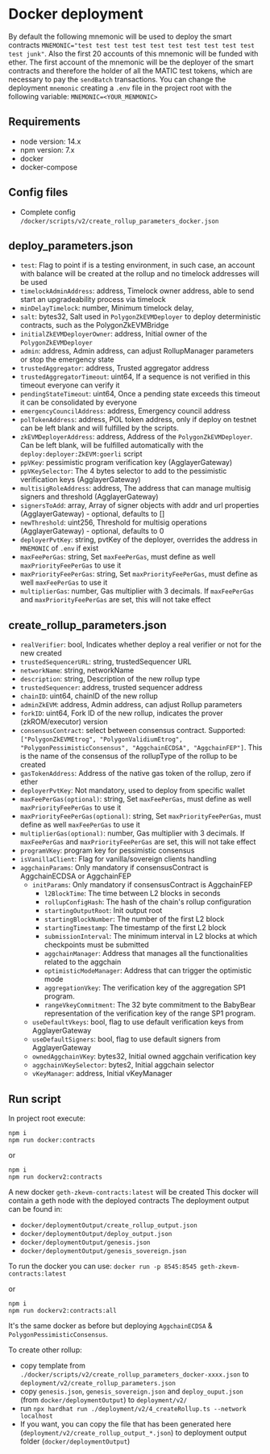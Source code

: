 # Docker deployment

By default the following mnemonic will be used to deploy the smart contracts `MNEMONIC="test test test test test test test test test test test junk"`.
Also the first 20 accounts of this mnemonic will be funded with ether.
The first account of the mnemonic will be the deployer of the smart contracts and therefore the holder of all the MATIC test tokens, which are necessary to pay the `sendBatch` transactions.
You can change the deployment `mnemonic` creating a `.env` file in the project root with the following variable:
`MNEMONIC=<YOUR_MENMONIC>`

## Requirements

- node version: 14.x
- npm version: 7.x
- docker
- docker-compose

## Config files

- Complete config `/docker/scripts/v2/create_rollup_parameters_docker.json`

## deploy_parameters.json

- `test`: Flag to point if is a testing environment, in such case, an account with balance will be created at the rollup and no timelock addresses will be used
- `timelockAdminAddress`: address, Timelock owner address, able to send start an upgradeability process via timelock
- `minDelayTimelock`: number, Minimum timelock delay,
- `salt`: bytes32, Salt used in `PolygonZkEVMDeployer` to deploy deterministic contracts, such as the PolygonZkEVMBridge
- `initialZkEVMDeployerOwner`: address, Initial owner of the `PolygonZkEVMDeployer`
- `admin`: address, Admin address, can adjust RollupManager parameters or stop the emergency state
- `trustedAggregator`: address, Trusted aggregator address
- `trustedAggregatorTimeout`: uint64, If a sequence is not verified in this timeout everyone can verify it
- `pendingStateTimeout`: uint64, Once a pending state exceeds this timeout it can be consolidated by everyone
- `emergencyCouncilAddress`: address, Emergency council address
- `polTokenAddress`: address, POL token address, only if deploy on testnet can be left blank and will fulfilled by the scripts.
- `zkEVMDeployerAddress`: address, Address of the `PolygonZkEVMDeployer`. Can be left blank, will be fulfilled automatically with the `deploy:deployer:ZkEVM:goerli` script
- `ppVKey`: pessimistic program verification key (AgglayerGateway)
- `ppVKeySelector`: The 4 bytes selector to add to the pessimistic verification keys (AgglayerGateway)
- `multisigRoleAddress`: address, The address that can manage multisig signers and threshold (AgglayerGateway)
- `signersToAdd`: array, Array of signer objects with addr and url properties (AgglayerGateway) - optional, defaults to []
- `newThreshold`: uint256, Threshold for multisig operations (AgglayerGateway) - optional, defaults to 0
- `deployerPvtKey`: string, pvtKey of the deployer, overrides the address in `MNEMONIC` of `.env` if exist
- `maxFeePerGas`: string, Set `maxFeePerGas`, must define as well `maxPriorityFeePerGas` to use it
- `maxPriorityFeePerGas`: string, Set `maxPriorityFeePerGas`, must define as well `maxFeePerGas` to use it
- `multiplierGas`: number, Gas multiplier with 3 decimals. If `maxFeePerGas` and `maxPriorityFeePerGas` are set, this will not take effect

## create_rollup_parameters.json

- `realVerifier`: bool, Indicates whether deploy a real verifier or not for the new created
- `trustedSequencerURL`: string, trustedSequencer URL
- `networkName`: string, networkName
- `description`: string, Description of the new rollup type
- `trustedSequencer`: address, trusted sequencer address
- `chainID`: uint64, chainID of the new rollup
- `adminZkEVM`: address, Admin address, can adjust Rollup parameters
- `forkID`: uint64, Fork ID of the new rollup, indicates the prover (zkROM/executor) version
- `consensusContract`: select between consensus contract. Supported: `["PolygonZkEVMEtrog", "PolygonValidiumEtrog", "PolygonPessimisticConsensus", "AggchainECDSA", "AggchainFEP"]`. This is the name of the consensus of the rollupType of the rollup to be created
- `gasTokenAddress`: Address of the native gas token of the rollup, zero if ether
- `deployerPvtKey`: Not mandatory, used to deploy from specific wallet
- `maxFeePerGas(optional)`: string, Set `maxFeePerGas`, must define as well `maxPriorityFeePerGas` to use it
- `maxPriorityFeePerGas(optional)`: string, Set `maxPriorityFeePerGas`, must define as well `maxFeePerGas` to use it
- `multiplierGas(optional)`: number, Gas multiplier with 3 decimals. If `maxFeePerGas` and `maxPriorityFeePerGas` are set, this will not take effect
- `programVKey`: program key for pessimistic consensus
- `isVanillaClient`: Flag for vanilla/sovereign clients handling
- `aggchainParams`: Only mandatory if consensusContract is AggchainECDSA or AggchainFEP
    - `initParams`: Only mandatory if consensusContract is AggchainFEP
        - `l2BlockTime`: The time between L2 blocks in seconds
        - `rollupConfigHash`: The hash of the chain's rollup configuration
        - `startingOutputRoot`: Init output root
        - `startingBlockNumber`: The number of the first L2 block
        - `startingTimestamp`: The timestamp of the first L2 block
        - `submissionInterval`: The minimum interval in L2 blocks at which checkpoints must be submitted
        - `aggchainManager`: Address that manages all the functionalities related to the aggchain
        - `optimisticModeManager`: Address that can trigger the optimistic mode
        - `aggregationVkey`: The verification key of the aggregation SP1 program.
        - `rangeVkeyCommitment`: The 32 byte commitment to the BabyBear representation of the verification key of the range SP1 program.
    - `useDefaultVkeys`: bool, flag to use default verification keys from AgglayerGateway
    - `useDefaultSigners`: bool, flag to use default signers from AgglayerGateway
    - `ownedAggchainVKey`: bytes32, Initial owned aggchain verification key
    - `aggchainVKeySelector`: bytes2, Initial aggchain selector
    - `vKeyManager`: address, Initial vKeyManager

## Run script

In project root execute:

```
npm i
npm run docker:contracts
```

or

```
npm i
npm run dockerv2:contracts
```

A new docker `geth-zkevm-contracts:latest` will be created
This docker will contain a geth node with the deployed contracts
The deployment output can be found in:

- `docker/deploymentOutput/create_rollup_output.json`
- `docker/deploymentOutput/deploy_output.json`
- `docker/deploymentOutput/genesis.json`
- `docker/deploymentOutput/genesis_sovereign.json`

To run the docker you can use: `docker run -p 8545:8545 geth-zkevm-contracts:latest`

or

```
npm i
npm run dockerv2:contracts:all
```

It's the same docker as before but deploying `AggchainECDSA` & `PolygonPessimisticConsensus`.

To create other rollup:

- copy template from `./docker/scripts/v2/create_rollup_parameters_docker-xxxx.json` to `deployment/v2/create_rollup_parameters.json`
- copy `genesis.json`, `genesis_sovereign.json` and `deploy_ouput.json` (from `docker/deploymentOutput`) to `deployment/v2/`
- run `npx hardhat run ./deployment/v2/4_createRollup.ts --network localhost`
- If you want, you can copy the file that has been generated here (`deployment/v2/create_rollup_output_*.json`) to deployment output folder (`docker/deploymentOutput`)
